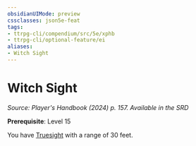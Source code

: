 ```yaml
---
obsidianUIMode: preview
cssclasses: json5e-feat
tags:
- ttrpg-cli/compendium/src/5e/xphb
- ttrpg-cli/optional-feature/ei
aliases:
- Witch Sight
---
```

# Witch Sight
*Source: Player's Handbook (2024) p. 157. Available in the <span title='Systems Reference Document (5.2)'>SRD</span>*  

**Prerequisite**: Level 15

You have [Truesight](/3-Mechanics/CLI/senses.md#Truesight) with a range of 30 feet.
